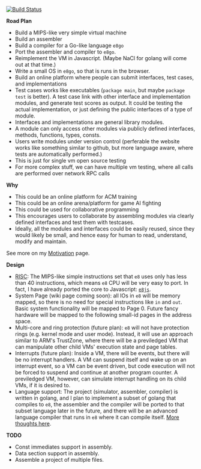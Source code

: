 [![Build Status](https://travis-ci.org/h8liu/e8.png?branch=master)](https://travis-ci.org/h8liu/e8)

**Road Plan**

- Build a MIPS-like very simple virtual machine
- Build an assembler
- Build a compiler for a Go-like language `e8go`
- Port the assembler and compiler to `e8go`.
- Reimplement the VM in Javascript. (Maybe NaCl for golang will come out at that time.)
- Write a small OS in `e8go`, so that is runs in the browser.
- Build an online platform where people can submit interfaces, test cases, and
  implementations
- Test cases works like executables (`package main`, but maybe `package test`
  is better). A test case link with other interface and implementation modules,
  and generate test scores as output. It could be testing the actual implementation, or 
  just defining the public interfaces of a type of module.
- Interfaces and implementations are general library modules.
- A module can only access other modules via publicly defined interfaces,
  methods, functions, types, consts.
- Users write modules under version control (perferable the website works like
  something similar to github, but more language aware, where tests are automatically
  performed.)
- This is just for single vm open source testing
- For more complex stuff, we can have multiple vm testing, where all calls are
  performed over network RPC calls

**Why**

- This could be an online platform for ACM training
- This could be an online arena/platform for game AI fighting
- This could be used for collaborative programming
- This encourages users to collaborate by assembling modules via clearly
  defined interfaces and test them with testcases.
- Ideally, all the modules and interfaces could be easily reused, since they
  would likely be small, and hence easy for human to read, understand, modify
  and maintain.

See more on my [Motivation](https://github.com/h8liu/e8/wiki/Motivation) page.

**Design**

- [RISC](https://github.com/h8liu/e8/wiki/RISC-Specification): The MIPS-like
  simple instructions set that `e8` uses only has less than 40 instructions,
  which means `e8` CPU will be very easy to port. In fact, I have already
  ported the core to Javascript: [`e8js`](https://github.com/h8liu/e8js).
- System Page (wiki page coming soon): all IOs in `e8` will be memory mapped,
  so there is no need for special instructions like `in` and `out`. Basic
  system functionality will be mapped to Page 0.  Future fancy hardware will be
  mapped to the following small-id pages in the address space.
- Multi-core and ring protection (future plan): `e8` will not have protection
  rings (e.g. kernel mode and user mode). Instead, it will use an approach
  similar to ARM's TrustZone, where there will be a previledged VM that can
  manipulate other child VMs' execution state and page tables.
- Interrupts (future plan): Inside a VM, there will be events, but there will
  be no interrupt handlers. A VM can suspend itself and wake up on an interrupt
  event, so a VM can be event driven, but code execution will not be forced to
  suspend and continue at another program counter. A previledged VM, however,
  can simulate interrupt handling on its child VMs, if it is desired to.
- Language support: The project (simulator, assembler, compiler) is written in
  golang, and I plan to implement a subset of golang that compiles to `e8`, the
  assembler and the compiler will be ported to that subset language later in
  the future, and there will be an advanced language compiler that runs in `e8`
  where it can compile itself. 
  [More thoughts here](https://github.com/h8liu/e8/wiki/Thoughts-on-Language).

**TODO**

- Const immediates support in assembly.
- Data section support in assembly.
- Assemble a project of multiple files.
